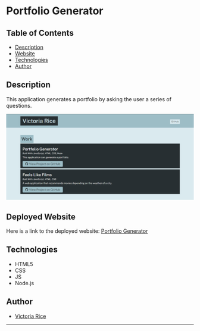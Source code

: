 # Portfolio Generator

## Table of Contents 
* [Description](#Description)
* [Website](#Website)
* [Technologies](#Technologies)
* [Author](#Author)


## Description 
This application generates a portfolio by asking the user a series of questions.

![Homepage](./screenshot.png)  <!-- Placeholder Image-->

## Deployed Website
Here is a link to the deployed website:
[Portfolio Generator](https://github.com/vtori37/portfolio-generator)

## Technologies
* HTML5
* CSS
* JS 
* Node.js


## Author
* [Victoria Rice](https://github.com/vtori37)
 
***